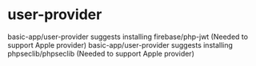 # user-provider

basic-app/user-provider suggests installing firebase/php-jwt (Needed to support Apple provider)
basic-app/user-provider suggests installing phpseclib/phpseclib (Needed to support Apple provider)
